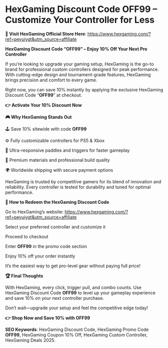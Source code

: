 # HexGaming Discount Code OFF99 – Customize Your Controller for Less

**🔗 Visit HexGaming Official Store Here**: https://www.hexgaming.com/?ref=peyuiygt&utm_source=affiliate

**HexGaming Discount Code “OFF99” – Enjoy 10% Off Your Next Pro Controller**

If you’re looking to upgrade your gaming setup, HexGaming is the go-to brand for professional custom controllers designed for peak performance. With cutting-edge design and tournament-grade features, HexGaming brings precision and comfort to every game.

Right now, you can save 10% instantly by applying the exclusive HexGaming Discount Code “**OFF99**” at checkout.

**👉 Activate Your 10% Discount Now**

**🎮 Why HexGaming Stands Out**

🕹️ Save 10% sitewide with code **OFF99**

⚙️ Fully customizable controllers for PS5 & Xbox

🚀 Ultra-responsive paddles and triggers for faster gameplay

💎 Premium materials and professional build quality

🌍 Worldwide shipping with secure payment options

HexGaming is trusted by competitive gamers for its blend of innovation and reliability. Every controller is tested for durability and tuned for optimal performance.

**🧩 How to Redeem the HexGaming Discount Code**

Go to HexGaming’s website: https://www.hexgaming.com/?ref=peyuiygt&utm_source=affiliate

Select your preferred controller and customize it

Proceed to checkout

Enter **OFF99** in the promo code section

Enjoy 10% off your order instantly

It’s the easiest way to get pro-level gear without paying full price!

**🏆 Final Thoughts**

With HexGaming, every click, trigger pull, and combo counts. Use HexGaming Discount Code **OFF99** to level up your gameplay experience and save 10% on your next controller purchase.

Don’t wait—upgrade your setup and feel the competitive edge today!

**👉 Shop Now and Save 10% with OFF99**

**SEO Keywords**: HexGaming Discount Code, HexGaming Promo Code **OFF99**, HexGaming Coupon 10% Off, HexGaming Custom Controller, HexGaming Deals 2025.
